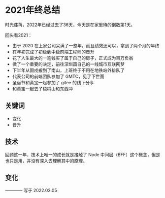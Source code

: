 # 2021年终总结

时光荏苒，2022年已经过去了36天，今天是在家里待的倒数第1天。

回头看2021：

- 由于 2020 在上家公司呆满了一整年，而且绩效还可以，拿到了两个月的年终
- 在年初完成了初级到中级前端工程师的晋升
- 花了人生最大的一笔钱买了属于自己的房子，正式成为百万负翁
- 做了一个重要的决定，前往深圳圆自己的一线城市互联网梦
- 下半年从固戍搬到了南山，上班终于不用在地铁站外排队了
- 代表公司的前端团队参加了 GMTC，见了下世面
- 圣诞节和黄宝一起参加了 gitee 的线下分享
- 和黄宝一起去了梧桐山和东西冲

## 关键词

- 变化
- 晋升

## 技术

回顾这一年，技术上唯一的成长就是接触了 Node 中间层（BFF）这个概念，但是也只是用，并没有深入去理解其中的原理。

## 变化





————  写于 2022.02.05

